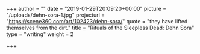 +++
author = ""
date = "2019-01-29T20:09:20+00:00"
picture = "/uploads/dehn-sora-1.jpg"
projecturl = "https://scene360.com/art/102423/dehn-sora/"
quote = "they have lifted themselves from the dirt."
title = "Rituals of the Sleepless Dead: Dehn Sora"
type = "writing"
weight = 2

+++
